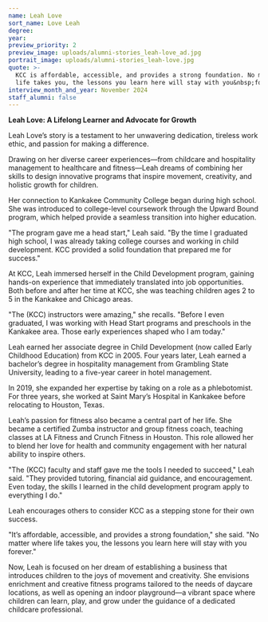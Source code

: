 ```yaml
---
name: Leah Love
sort_name: Love Leah
degree:
year:
preview_priority: 2
preview_image: uploads/alumni-stories_leah-love_ad.jpg
portrait_image: uploads/alumni-stories_leah-love.jpg
quote: >-
  KCC is affordable, accessible, and provides a strong foundation. No matter where
  life takes you, the lessons you learn here will stay with you&nbsp;forever.
interview_month_and_year: November 2024
staff_alumni: false
---
```

**Leah Love: A Lifelong Learner and Advocate for Growth**

Leah Love’s story is a testament to her unwavering dedication, tireless work ethic, and passion for making a difference. 

Drawing on her diverse career experiences&mdash;from childcare and hospitality management to healthcare and fitness&mdash;Leah dreams of combining her skills to design innovative programs that inspire movement, creativity, and holistic growth for children.

Her connection to Kankakee Community College began during high school. She was introduced to college-level coursework through the Upward Bound program, which helped provide a  seamless transition into higher education.

"The program gave me a head start," Leah said. "By the time I graduated high school, I was already taking college courses and working in child development. KCC provided a solid foundation that prepared me for success."

At KCC, Leah immersed herself in the Child Development program, gaining hands-on experience that immediately translated into job opportunities.  Both before and after her time at KCC, she was teaching children ages 2 to 5 in the Kankakee and Chicago areas.

"The (KCC) instructors were amazing," she recalls. "Before I even graduated, I was working with Head Start programs and preschools in the Kankakee area. Those early experiences shaped who I am today."

Leah earned her associate degree in Child Development (now called Early Childhood Education) from KCC in 2005. Four years later, Leah earned a bachelor’s degree in hospitality management from Grambling State University, leading to a five-year career in hotel management.

In 2019, she expanded her expertise by taking on a role as a phlebotomist. For three years, she worked at Saint Mary’s Hospital in Kankakee before relocating to Houston, Texas.

Leah’s passion for fitness also became a central part of her life. She became a certified Zumba instructor and group fitness coach, teaching classes at LA Fitness and Crunch Fitness in Houston. This role allowed her to blend her love for health and community engagement with her natural ability to inspire others.

"The (KCC) faculty and staff gave me the tools I needed to succeed," Leah said. "They provided tutoring, financial aid guidance, and encouragement. Even today, the skills I learned in the child development program apply to everything I do."

Leah encourages others to consider KCC as a stepping stone for their own success.

"It’s affordable, accessible, and provides a strong foundation," she said. "No matter where life takes you, the lessons you learn here will stay with you forever."

Now, Leah is focused on her dream of establishing a business that introduces children to the joys of movement and creativity. She envisions enrichment and creative fitness programs tailored to the needs of daycare locations, as well as opening an indoor playground—a vibrant space where children can learn, play, and grow under the guidance of a dedicated childcare professional.
